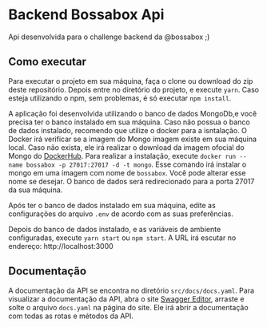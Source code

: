 # Backend Bossabox Api

Api desenvolvida para o challenge backend da @bossabox ;)

## Como executar

Para executar o projeto em sua máquina, faça o clone ou download do zip deste repositório. Depois entre no diretório do projeto, e execute `yarn`. Caso esteja utilizando o npm, sem problemas, é só executar `npm install`.

A aplicação foi desenvolvida utilizando o banco de dados MongoDb,e você precisa ter o banco instalado em sua máquina. Caso não possua o banco de dados instalado, recomendo que utilize o docker para a isntalação. O Docker irá verificar se a imagem do Mongo imagem existe em sua máquina local. Caso não exista, ele irá realizar o download da imagem ofocial do Mongo do [DockerHub](https://hub.docker.com). Para realizar a instalação, execute `docker run --name bossabox -p 27017:27017 -d -t mongo`. Esse comando irá instalar o mongo em uma imagem com nome de `bossabox`. Você pode alterar esse nome se desejar. O banco de dados será redirecionado para a porta 27017 da sua máquina.

Após ter o banco de dados instalado em sua máquina, edite as configurações do arquivo `.env` de acordo com as suas preferências.

Depois do banco de dados instalado, e as variáveis de ambiente configuradas, execute `yarn start` ou `npm start`. A URL irá escutar no endereço: http://localhost:3000

## Documentação

A documentação da API se encontra no diretório `src/docs/docs.yaml`. Para visualizar a documentação da API, abra o site [Swagger Editor](https://editor.swagger.io/), arraste e solte o arquivo `docs.yaml` na página do site. Ele irá abrir a documentação com todas as rotas e métodos da API.
